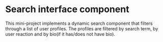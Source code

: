 # Search interface component

This mini-project implements a dynamic search component that filters through a list of user profiles. The profiles are filtered by search term, by user reaction and by bio(if it has/does not have bio).


